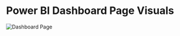 # Power BI Dashboard Page Visuals

![Dashboard Page](https://github.com/danvuk567/Predictive-Sales-Forecasting/tree/main/images/Power_BI-Dashboard-Page.jpg?raw=true)
